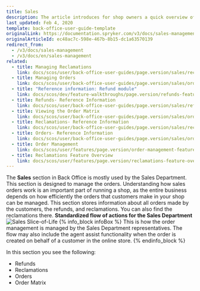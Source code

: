 ```yaml
---
title: Sales
description: The article introduces for shop owners a quick overview of the Sales section, such as Refunds, Orders, Order Matrix, and Reclamations in the Back Office.
last_updated: Feb 4, 2020
template: back-office-user-guide-template
originalLink: https://documentation.spryker.com/v3/docs/sales-management
originalArticleId: ec48ac7c-598e-467b-8b15-dc1a63570139
redirect_from:
  - /v3/docs/sales-management
  - /v3/docs/en/sales-management
related:
  - title: Managing Reclamations
    link: docs/scos/user/back-office-user-guides/page.version/sales/reclamations/managing-reclamations.html
  - title: Managing Orders
    link: docs/scos/user/back-office-user-guides/page.version/sales/orders/managing-orders.html
  - title: "Reference information: Refund module"
    link: docs/scos/dev/feature-walkthroughs/page.version/refunds-feature-walkthrough/reference-information-refund-module.html
  - title: Refunds- Reference Information
    link: docs/scos/user/back-office-user-guides/page.version/sales/refunds/viewing-refunds.html
  - title: Viewing the Order Matrix
    link: docs/scos/user/back-office-user-guides/page.version/sales/order-matrix/viewing-the-order-matrix.html
  - title: Reclamations- Reference Information
    link: docs/scos/user/back-office-user-guides/page.version/sales/reclamations/references/reclamations-reference-information.html
  - title: Orders- Reference Information
    link: docs/scos/user/back-office-user-guides/page.version/sales/orders/references/orders-reference-information.html
  - title: Order Management
    link: docs/scos/user/features/page.version/order-management-feature-overview/order-management-feature-overview.html
  - title: Reclamations Feature Overview
    link: docs/scos/user/features/page.version/reclamations-feature-overview.html
---
```


The **Sales** section in Back Office is mostly used by the Sales Department.
This section is designed to manage the orders. Understanding how sales orders work is an important part of running a shop, as the entire business depends on how efficiently the orders that customers make in your shop can be managed. This section stores information about all orders made by the customers, the refunds, and reclamations. You can also find the reclamations there. 
**Standardized flow of actions for the Sales Department**
![Sales Slice-of-Life](https://cdn.document360.io/9fafa0d5-d76f-40c5-8b02-ab9515d3e879/Images/Documentation/Sales%20Slice-of-Life.png) 
{% info_block infoBox %}
This is how the order management is managed by the Sales Department representatives. The flow may also include the agent assist functionality when the order is created on behalf of a customer in the online store.
{% endinfo_block %}

In this section you see the following:
* Refunds
* Reclamations
* Orders
* Order Matrix
